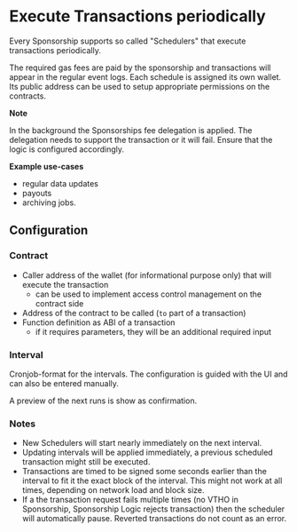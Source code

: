 # Execute Transactions periodically

Every Sponsorship supports so called "Schedulers" that execute transactions periodically.

The required gas fees are paid by the sponsorship and transactions will appear in the regular event logs. Each schedule is assigned its own wallet. Its public address can be used to setup appropriate permissions on the contracts.

**Note**

In the background the Sponsorships fee delegation is applied. The delegation needs to support the transaction or it will fail. Ensure that the logic is configured accordingly.

**Example use-cases**

* regular data updates
* payouts
* archiving jobs.

## Configuration

### Contract

* Caller address of the wallet (for informational purpose only) that will execute the transaction
  * can be used to implement access control management on the contract side
* Address of the contract to be called (`to` part of a transaction)
* Function definition as ABI of a transaction
  * if it requires parameters, they will be an additional required input

### Interval

Cronjob-format for the intervals. The configuration is guided with the UI and can also be entered manually.

A preview of the next runs is show as confirmation.

### Notes

* New Schedulers will start nearly immediately on the next interval.
* Updating intervals will be applied immediately, a previous scheduled transaction might still be executed.
* Transactions are timed to be signed some seconds earlier than the interval to fit it the exact block of the interval. This might not work at all times, depending on network load and block size.
* If a the transaction request fails multiple times (no VTHO in Sponsorship, Sponsorship Logic rejects transaction) then the scheduler will automatically pause. Reverted transactions do not count as an error.
